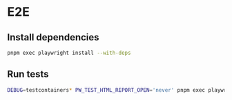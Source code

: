 # E2E

## Install dependencies

```bash
pnpm exec playwright install --with-deps
```

## Run tests

```bash
DEBUG=testcontainers* PW_TEST_HTML_REPORT_OPEN='never' pnpm exec playwright test --project=chromium --headed
```
